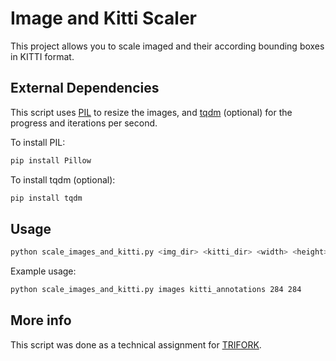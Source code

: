 # Image and Kitti Scaler

This project allows you to scale imaged and their according bounding boxes in KITTI format.


## External Dependencies
This script uses [PIL](https://pillow.readthedocs.io/en/stable/) to resize the images, and [tqdm](https://tqdm.github.io/) (optional) for the progress and iterations per second.

To install PIL:

```bash
pip install Pillow
```

To install tqdm (optional):
```bash
pip install tqdm
```


## Usage

```bash
python scale_images_and_kitti.py <img_dir> <kitti_dir> <width> <height>
```

Example usage:
```bash
python scale_images_and_kitti.py images kitti_annotations 284 284
```
## More info
This script was done as a technical assignment for [TRIFORK](https://trifork.com/).